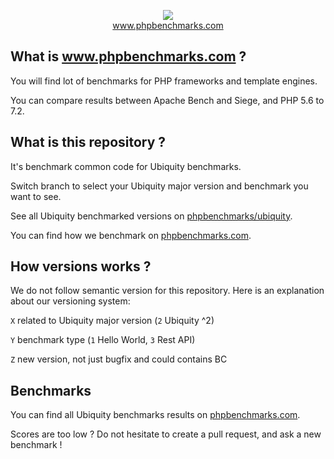 <p align="center">
  <img src="http://www.phpbenchmarks.com/images/logo_github.png">
  <br>
  <a href="http://www.phpbenchmarks.com" target="_blank">www.phpbenchmarks.com</a>
</p>

## What is www.phpbenchmarks.com ?

You will find lot of benchmarks for PHP frameworks and template engines.

You can compare results between Apache Bench and Siege, and PHP 5.6 to 7.2.

## What is this repository ?

It's benchmark common code for Ubiquity benchmarks.

Switch branch to select your Ubiquity major version and benchmark you want to see.

See all Ubiquity benchmarked versions on [phpbenchmarks/ubiquity](https://github.com/phpbenchmarks/ubiquity).

You can find how we benchmark on [phpbenchmarks.com](http://www.phpbenchmarks.com/en/benchmark-protocol.html).

## How versions works ?

We do not follow semantic version for this repository. Here is an explanation about our versioning system:

`X` related to Ubiquity major version (`2` Ubiquity ^2)

`Y` benchmark type (`1` Hello World, `3` Rest API)

`Z` new version, not just bugfix and could contains BC

## Benchmarks

You can find all Ubiquity benchmarks results on [phpbenchmarks.com](http://www.phpbenchmarks.com/en/benchmark/ubiquity.html).

Scores are too low ? Do not hesitate to create a pull request, and ask a new benchmark !
